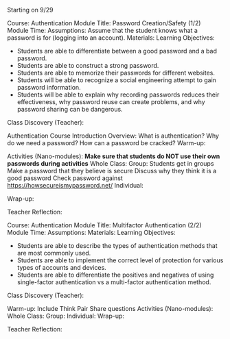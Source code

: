 Starting on 9/29

Course: Authentication
Module Title: Password Creation/Safety (1/2)
Module Time:
Assumptions: Assume that the student knows what a password is for (logging into an account).
Materials:
Learning Objectives:
* Students are able to differentiate between a good password and a bad password. 
* Students are able to construct a strong password.
* Students are able to memorize their passwords for different websites.
* Students will be able to recognize a social engineering attempt to gain password information.
* Students will be able to explain why recording passwords reduces their effectiveness, why password reuse can create problems, and why password sharing can be dangerous.

Class Discovery (Teacher):

Authentication Course Introduction Overview:
    What is authentication?
    Why do we need a password?
    How can a password be cracked?
Warm-up:
    
Activities (Nano-modules):
    **Make sure that students do NOT use their own passwords during activities**
    Whole Class:
    Group:
        Students get in groups
        Make a password that they believe is secure
        Discuss why they think it is a good password
        Check password against https://howsecureismypassword.net/
    Individual: 
        
Wrap-up:

Teacher Reflection:


Course: Authentication
Module Title: Multifactor Authentication (2/2)
Module Time:
Assumptions:
Materials:
Learning Objectives:
* Students are able to describe the types of authentication methods that are most commonly used.
* Students are able to implement the correct level of protection for various types of accounts and devices.
* Students are able to differentiate the positives and negatives of using single-factor authentication vs a multi-factor authentication method.

Class Discovery (Teacher):

Warm-up:
Include Think Pair Share questions
Activities (Nano-modules):
Whole Class:
Group:
Individual:
Wrap-up:

Teacher Reflection: